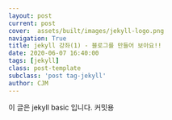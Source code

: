 ```yaml
---
layout: post
current: post
cover:  assets/built/images/jekyll-logo.png
navigation: True
title: jekyll 강좌(1) - 블로그를 만들어 보아요!!
date: 2020-06-07 16:40:00
tags: [jekyll]
class: post-template
subclass: 'post tag-jekyll'
author: CJM
---
```


이 글은 jekyll basic 입니다.
커밋용 